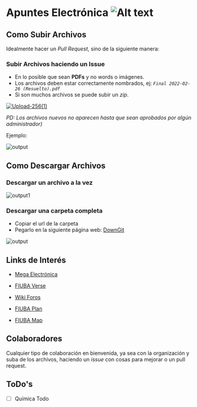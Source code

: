 # Apuntes Electrónica    ![Alt text](https://cms.fi.uba.ar/uploads/logo_FIUBA_color_2_eb5b4d0124.png)
 

## Como Subir Archivos
Idealmente hacer un *Pull Request*, sino de la siguiente manera:

### Subir Archivos haciendo un Issue
- En lo posible que sean **PDFs** y no words o imágenes.
- Los archivos deben estar correctamente nombrados, ej: *``Final 2022-02-26 (Resuelto).pdf``*
- Si son muchos archivos se puede subir un *zip*.

[![Upload-256(1)](https://user-images.githubusercontent.com/23293753/178126282-689189c9-5e28-43c7-867e-902dbf82afbe.png)
](https://github.com/igonzalezb/FIUBA-Electronica/issues/new?assignees=&labels=New+Files&template=subir-apuntes---ex-menes.md&title=CODIGO+-+NOMBRE_DE_LA_MATERIA)

*PD: Los archivos nuevos no aparecen hasta que sean aprobados por algún administrador)*

Ejemplo:

![output](https://user-images.githubusercontent.com/23293753/178128409-838c5689-f5f6-4f70-808b-d107fbaea50f.gif)

## Como Descargar Archivos
### Descargar un archivo a la vez
![output1](https://user-images.githubusercontent.com/23293753/178125537-31eeb6ba-b995-43d5-b809-faafdfcf81e0.gif)

### Descargar una carpeta completa
- Copiar el url de la carpeta
- Pegarlo en la siguiente página web: [DownGit](https://downgit.github.io)

![output](https://user-images.githubusercontent.com/23293753/178126978-9efac7db-250f-487a-85dd-6f770e979e01.gif)

## Links de Interés

- [Mega Electrónica](https://mega.nz/folder/jVwnjCDJ#IcPqdY2XnOKU83iyZ5La4w)

- [FIUBA Verse](https://fiubaverse.github.io/)

- [Wiki Foros](http://wiki.foros-fiuba.com.ar/)

- [FIUBA Plan](https://fede.dm/FIUBA-Plan/)

- [FIUBA Map](https://fede.dm/FIUBA-Map/)

## Colaboradores

Cualquier tipo de colaboración en bienvenida, ya sea con la organización y suba de los archivos, haciendo un *issue* con cosas para mejorar o un pull request.

## ToDo's

- [ ] Química Todo

